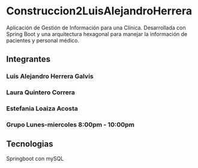 # Construccion2LuisAlejandroHerrera
Aplicación de Gestión de Información para una Clínica. Desarrollada con Spring Boot y una arquitectura hexagonal para manejar la información de pacientes y personal médico.

## Integrantes
### Luis Alejandro Herrera Galvis 
### Laura Quintero Correra
### Estefania Loaiza Acosta
### Grupo Lunes-miercoles 8:00pm - 10:00pm

## Tecnologias
Springboot con mySQL
